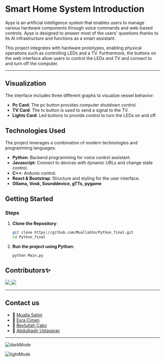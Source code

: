 # Smart Home System Introduction

Ayşe is an artificial intelligence system that enables users to manage various hardware components through voice commands and web-based controls. Ayşe is designed to answer most of the users' questions thanks to its AI infrastructure and functions as a smart assistant.

This project integrates with hardware prototypes, enabling physical operations such as controlling LEDs and a TV. Furthermore, the buttons on the web interface allow users to control the LEDs and TV and connect to and turn off the computer.

---
## Visualization

The interface includes three different graphs to visualize vessel behavior:

- **Pc Card**: The pc button provides computer shutdown control.
- **TV Card**: The tv button is used to send a signal to the TV.
- **Lights Card**: Led buttons to provide control to turn the LEDs on and off.

## Technologies Used

The project leverages a combination of modern technologies and programming languages:

- **Python**: Backend programming for voice control assistant.
- **Javascript**: Connect to devices with dynamic URLs and change state control.
- **C++**: Ardunio control.
- **React & Bootstrap**: Structure and styling for the user interface.
- **Ollama, Vosk, Sounddevice, gTTs, pygame**


## Getting Started

### Steps

1. **Clone the Repository**:
   ```bash
   git clone https://github.com/MuallaShn/Python_final.git
   cd Python_final
2. **Run the project using Python**:
   ```
   python Main.py

## Contributors✨

<a href="https://github.com/MuallaShn/Python_final/graphs/contributors">
     <img src="https://contrib.rocks/image?repo=MuallaShn/Python_final" />
</a>

<a href="https://github.com/Esra469/AiProcess/graphs/contributors">
     <img src="https://contrib.rocks/image?repo=Esra469/AiProcess" />
</a>


---

## Contact us
- 🔗 [Mualla Şahin](https://www.linkedin.com/in/muallashn11/)
- 🔗 [Esra Çimen](https://www.linkedin.com/in/esra-%C3%A7imen-a49173253/)
- 🔗 [Beytullah Çakır](https://www.linkedin.com/in/beytullah-%C3%A7ak%C4%B1r-052518270/)
- 🔗 [Abdulkadir Ustasaraç](https://www.linkedin.com/in/abdulkadir-ustasarac/)

---



![darkMode](https://github.com/user-attachments/assets/d5f95193-8de4-4784-b603-8af3cafe678a)


![lightMode](https://github.com/user-attachments/assets/49dfa0ac-7a2c-404e-aa89-40cc46bd610d)

